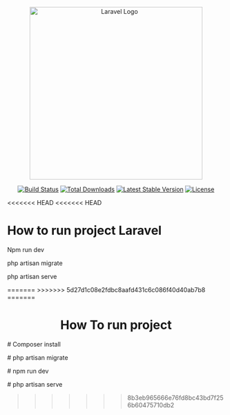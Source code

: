 <p align="center"><a href="https://laravel.com" target="_blank"><img src="https://raw.githubusercontent.com/laravel/art/master/logo-lockup/5%20SVG/2%20CMYK/1%20Full%20Color/laravel-logolockup-cmyk-red.svg" width="400" alt="Laravel Logo"></a></p>

<p align="center">
<a href="https://github.com/laravel/framework/actions"><img src="https://github.com/laravel/framework/workflows/tests/badge.svg" alt="Build Status"></a>
<a href="https://packagist.org/packages/laravel/framework"><img src="https://img.shields.io/packagist/dt/laravel/framework" alt="Total Downloads"></a>
<a href="https://packagist.org/packages/laravel/framework"><img src="https://img.shields.io/packagist/v/laravel/framework" alt="Latest Stable Version"></a>
<a href="https://packagist.org/packages/laravel/framework"><img src="https://img.shields.io/packagist/l/laravel/framework" alt="License"></a>
</p>

<<<<<<< HEAD
<<<<<<< HEAD
<h1> How to run project Laravel </h1>
<p> Npm run dev </p>
<p> php artisan migrate </p>
<p> php artisan serve </p>
=======
>>>>>>> 5d27d1c08e2fdbc8aafd431c6c086f40d40ab7b8
=======
<h1 align="center"> How To run project </h1>
<p> # Composer install </p>
<p> # php artisan migrate </p>
<p> # npm run dev </p>
<p> # php artisan serve </p>

>>>>>>> 8b3eb965666e76fd8bc43bd7f256b60475710db2
